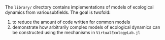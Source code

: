 The `library/` directory contains implementations of models of ecological dynamics from variousubfields. The goal is twofold: 

1) to reduce the amount of code written for common models
2) demonstrate how arbitrarily complex models of ecological dynamics can be constructed using the mechanisms in `VirtualEcologyLab.jl` 